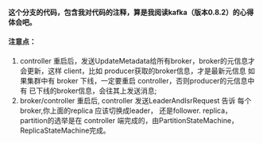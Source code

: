 #### 这个分支的代码，包含我对代码的注释，算是我阅读kafka（版本0.8.2）的心得体会吧。


#### 注意点：

1. controller 重启后，发送UpdateMetadata给所有broker，broker的元信息才会更新，这样 client，比如 producer获取的broker信息，才是最新元信息
   如果集群中有 broker 下线，一定要重启 controller，否则producer的元信息中有 已下线的broker信息，会往其上发送消息;
2. broker/controller 重启后, controller 发送LeaderAndIsrRequest 告诉 每个broker,你上面的replica 应该切换成leader， 还是follower.
   replica，partition的选举是在 controller 端完成的，由PartitionStateMachine，ReplicaStateMachine完成。
